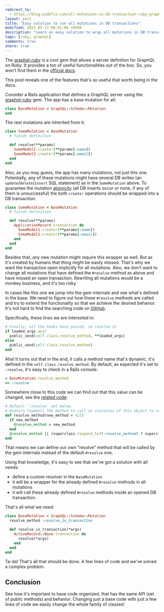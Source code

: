 ```yaml
---
redirect_to:
  - https://blog.widefix.com/all-mutations-in-db-transaction-ruby-graphql
layout: post
title: "Easy solution to run all mutations in DB transactions"
modified: 2021-05-17 00:41:06 +0300
description: "Learn an easy solution to wrap all mutations in DB transactions using the graphql-ruby gem."
tags: [ruby, graphql]
comments: true
share: true
---
```


The [graphql-ruby](https://github.com/rmosolgo/graphql-ruby) is a cool gem that allows a server definition for GraphQL on Ruby.
It provides a ton of useful functionalities out of the box. So, you won't find them in the [official docs](https://graphql-ruby.org/).

This post reveals one of the features that's so useful that worth being in the docs.

Consider a Rails application that defines a GraphQL server using the [graphql-ruby](https://github.com/rmosolgo/graphql-ruby) gem.
The app has a base mutation for all:

```ruby
class BaseMutation < GraphQL::Schema::Mutation
end
```

The rest mutations are inherited from it:

```ruby
class SomeMutation < BaseMutation
  # fields definition

  def resolve(**params)
    SomeModel1.create!(**params[:name])
    SomeModel2.create!(**params[:email])
  end
end
```

Also, as you may guess, the app has many mutations, not just this one.
Potentially, any of these mutations might have several DB writes (an `update`/`delete`/`insert` SQL statement) as in the `SomeMutation` above.
To guarantee the mutation [atomicity](https://en.wikipedia.org/wiki/Atomicity_(database_systems)) (all DB inserts occur or none, if any of them is unsuccessful)
the both `create!` operations should be wrapped into a DB transaction:

```ruby
class SomeMutation < BaseMutation
  # fields definition

  def resolve(**params)
    ApplicationRecord.transaction do
      SomeModel1.create!(**params[:name])
      SomeModel2.create!(**params[:email])
    end
  end
end
```

Besides that, any new mutation might require this wrapper as well. But as it's created by humans that thing might be easily missed.
That's why we want the transaction open implicitly for all mutations.
Also, we don't want to change all mutations that have defined the `#resolve` method as above and have missed an open transaction.
Rewriting all mutations would be a monkey business, and it's too risky.

In cases like this one we jump into the gem internals and see what's defined in the base.
We need to figure out how these `#resolve` methods are called and try to extend the functionality so that we achieve the desired behavior.
It's not hard to find the searching code on [GitHub](https://github.com/rmosolgo/graphql-ruby/blob/bace1e4027900fc8779a5c2fd393ff6456046cea/lib/graphql/schema/resolver.rb#L65-L119).

Specifically, these lines we are interested in:

```ruby
# Finally, all the hooks have passed, so resolve it
if loaded_args.any?
  public_send(self.class.resolve_method, **loaded_args)
else
  public_send(self.class.resolve_method)
end
```

Aha! It turns out that in the end, it calls a method name that's dynamic, it's defined in the `self.class.resolve_method`.
By default, as expected it's set to `:resolve`, it's easy to check in a Rails console:

```ruby
> BaseMutation.resolve_method
=> :resolve
```

Somewhere close to this code we can find out that this value can be changed, see the [related code](https://github.com/rmosolgo/graphql-ruby/blob/bace1e4027900fc8779a5c2fd393ff6456046cea/lib/graphql/schema/resolver.rb#L204-L209):

```ruby
# Default `:resolve` set below.
# @return [Symbol] The method to call on instances of this object to resolve the field
def resolve_method(new_method = nil)
  if new_method
    @resolve_method = new_method
  end
  @resolve_method || (superclass.respond_to?(:resolve_method) ? superclass.resolve_method : :resolve)
end
```

That means we can define our own "resolve" method that will be called by the gem internals instead of the default `#resolve` one.

Using that knowledge, it's easy to see that we've got a solution with all needs:
- define a custom resolver in the `BaseMutation`
- it will be a wrapper for the already defined `#resolve` methods in all mutations
- it will call these already defined `#resolve` methods inside an opened DB transaction.

That's all what we need:

```ruby
class BaseMutation < GraphQL::Schema::Mutation
  resolve_method :resolve_in_transaction

  def resolve_in_transaction(*args)
    ActiveRecord::Base.transaction do
      resolve(*args)
    end
  end
end
```


Ta-da! That's all that should be done. A few lines of code and we've solved a complex problem.


## Conclusion

See how it's important to have code organized, that has the same API (set of public methods) and behavior.
Changing just a base code with just a few lines of code we easily change the whole family of classes!

